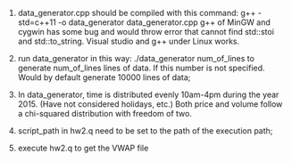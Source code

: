1. data_generator.cpp should be compiled with this command:
	g++ -std=c++11 -o data_generator data_generator.cpp 
	g++ of MinGW and cygwin has some bug and would throw error that cannot find std::stoi and std::to_string.
	Visual studio and g++ under Linux works.
2. run data_generator in this way:
	./data_generator num_of_lines	to generate num_of_lines lines of data. If this number is not specified. Would by default generate 10000 lines of data;
3. In data_generator, time is distributed evenly 10am-4pm during the year 2015. (Have not considered holidays, etc.)
	Both price and volume follow a chi-squared distribution with freedom of two. 

4. script_path in hw2.q need to be set to the path of the execution path;
5. execute hw2.q to get the VWAP file

